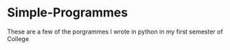 # Simple-Programmes
These are a few of the porgrammes I wrote in python in my first semester of College

